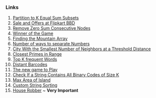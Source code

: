 ### Links
1. [Partition to K Equal Sum Subsets]()
2. [Sale and Offers at Flipkart BBD]()
3. [Remove Zero Sum Consecutive Nodes]()
4. [Winner of the Game]()
5. [Finding the Mountain Array]()
6. [Number of ways to separate Numbers]()
7. [City With the Smallest Number of Neighbors at a Threshold Distance]()
8. [Closest Primes in Range]()
9. [Top K frequent Words]()
10. [Distant Barcodes]()
11. [The new game to Play]()
12. [Check If a String Contains All Binary Codes of Size K]()
13. [Max Area of Island]()
14. [Custom String Sorting]()
15. [House Robber]() ~ **Very Important**

